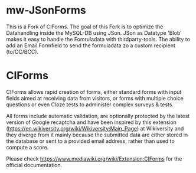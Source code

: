 # mw-JSonForms

This is a Fork of CIForms. The goal of this Fork is to optimize the Datahandling inside the MySQL-DB using JSon. JSon as Datatype 'Blob' makes it easy to handle the Fomruladata with thirdparty-tools. 
The ability to add an Email Formfield to send the formuladata zo a custom recipient (to/CC/BCC).


# CIForms

CIForms allows rapid creation of forms, either standard forms with input fields aimed at receiving data from visitors, or forms with multiple choice questions or even Cloze tests to administer complex surveys & tests.

All forms include automatic validation, are optionally protected by the latest version of Google recaptcha and have been inspired by this extension (https://en.wikiversity.org/wiki/Wikiversity:Main_Page) at Wikiversity and they diverge from it mainly because the submitted data are either stored in the database or sent to a provided email address, rather than used to compute a score.

Please check https://www.mediawiki.org/wiki/Extension:CIForms for the official documentation.

